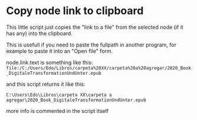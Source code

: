 # Copy node link to clipboard
This little script just copies the "link to a file" from the selected node (if it has any) into the clipboard.

This is usefull if you need to paste the fullpath in another program, for example to paste it into an "Open file" form.

node.link.text is something like this: 
`file:/C:/Users/Edo/Libros/carpeta%20XX/carpeta%20a%20agregar/2020_Book_DigitaleTransformationUndUnter.epub`

and this script returns it like this:

`C:\Users\Edo\Libros\carpeta XX\carpeta a agregar\2020_Book_DigitaleTransformationUndUnter.epub`

more info is commented in the script itself